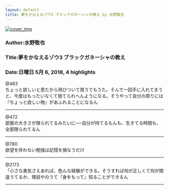 ```yaml
---
layout: default
title: 夢をかなえるゾウ3 ブラックガネーシャの教え by 水野敬也
---
```


[![cover_img](http://images-jp.amazon.com/images/P/B00SH2ASYG.09.MZZZZZZZ.jpg)](https://www.amazon.co.jp/dp/B00SH2ASYG)  
### Author:水野敬也  
### Title:夢をかなえるゾウ3 ブラックガネーシャの教え  
### Date:日曜日 5月 6, 2018, 4 highlights
  
@463  
ちょっと欲しいと思たから飛びついて買うてもうた。そんで一回手に入れてまうと、今度はもったいなくて捨てられへんようになる。そうやって自分の周りには『ちょっと欲しい物』があふれることになるん  
***
  
@472  
部屋の大きさが限られてるみたいに──自分が持てるもんも、生きてる時間も、全部限られてるん  
***
  
@780  
欲望を伴わない勉強は記憶を損なうだけ  
***
  
@2173  
「小さな勇気さえあれば、色んな経験ができる。そうすれば何が正しくて何が間違うてるか、理屈やのうて『身をもって』知ることができるん  
***